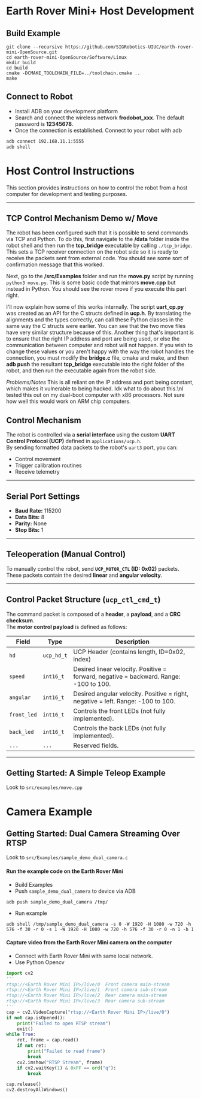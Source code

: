# Earth Rover Mini+ Host Development

## Build Example
```
git clone --recursive https://github.com/SIGRobotics-UIUC/earth-rover-mini-OpenSource.git
cd earth-rover-mini-OpenSource/Software/Linux
mkdir build
cd build
cmake -DCMAKE_TOOLCHAIN_FILE=../toolchain.cmake ..
make
```

## Connect to Robot
- Install ADB on your development platform
- Search and connect the wireless network <b>frodobot_xxx</b>. The default password is <b>12345678</b>.
- Once the connection is established. Connect to your robot with adb
```bash
adb connect 192.168.11.1:5555
adb shell
```


# Host Control Instructions

This section provides instructions on how to control the robot from a host computer for development and testing purposes.

---

## TCP Control Mechanism Demo w/ Move

The robot has been configured such that it is possible to send commands via TCP and Python. To do this, first navigate to the **/data** folder inside the robot shell and then run the **tcp_bridge** executable by calling `./tcp_bridge`. This sets a TCP receiver connection on the robot side so it is ready to receive the packets sent from external code. You should see some sort of confirmation message that this worked.

Next, go to the **/src/Examples** folder and run the **move.py** script by running `python3 move.py`. This is some basic code that mirrors **move.cpp** but instead in Python. You should see the rover move if you execute this part right. 

I'll now explain how some of this works internally. The script **uart_cp.py** was created as an API for the C structs defined in **ucp.h**. By translating the alignments and the types correctly, can call these Python classes in the same way the C structs were earlier. You can see that the two move files have very similar structure because of this. Another thing that's important is to ensure that the right IP address and port are being used, or else the communication between computer and robot will not happen. If you wish to change these values or you aren't happy with the way the robot handles the connection, you must modify the **bridge.c** file, cmake and make, and then **adb push** the resultant **tcp_bridge** executable into the right folder of the robot, and then run the executable again from the robot side.

*Problems/Notes*
This is all reliant on the IP address and port being constant, which makes it vulnerable to being hacked. Idk what to do about this.\nI tested this out on my dual-boot computer with x86 processors. Not sure how well this would work on ARM chip computers.

## Control Mechanism

The robot is controlled via a **serial interface** using the custom **UART Control Protocol (UCP)** defined in `applications/ucp.h`.  
By sending formatted data packets to the robot's `uart3` port, you can:

- Control movement  
- Trigger calibration routines  
- Receive telemetry  

---

## Serial Port Settings

- **Baud Rate:** 115200  
- **Data Bits:** 8  
- **Parity:** None  
- **Stop Bits:** 1  

---

## Teleoperation (Manual Control)

To manually control the robot, send **`UCP_MOTOR_CTL` (ID: 0x02)** packets.  
These packets contain the desired **linear** and **angular velocity**.

---

## Control Packet Structure (`ucp_ctl_cmd_t`)

The command packet is composed of a **header**, a **payload**, and a **CRC checksum**.  
The **motor control payload** is defined as follows:

| Field     | Type      | Description                                                                 |
|-----------|-----------|-----------------------------------------------------------------------------|
| `hd`      | `ucp_hd_t`| UCP Header (contains length, ID=0x02, index)                                |
| `speed`   | `int16_t` | Desired linear velocity. Positive = forward, negative = backward. Range: -100 to 100. |
| `angular` | `int16_t` | Desired angular velocity. Positive = right, negative = left. Range: -100 to 100. |
| `front_led` | `int16_t` | Controls the front LEDs (not fully implemented).                          |
| `back_led`  | `int16_t` | Controls the back LEDs (not fully implemented).                           |
| `...`       | `...`     | Reserved fields.                                                          |

---

## Getting Started: A Simple Teleop Example

Look to `src/examples/move.cpp`

# Camera Example

## Getting Started: Dual Camera Streaming Over RTSP

Look to `src/Examples/sample_demo_dual_camera.c`
#### Run the example code on the Earth Rover Mini
- Build Examples
- Push `sample_demo_dual_camera` to device via ADB
```
adb push sample_demo_dual_camera /tmp/
```
- Run example
```
adb shell /tmp/sample_demo_dual_camera -s 0 -W 1920 -H 1080 -w 720 -h 576 -f 30 -r 0 -s 1 -W 1920 -H 1080 -w 720 -h 576 -f 30 -r 0 -n 1 -b 1
```
#### Capture video from the Earth Rover Mini camera on the computer
- Connect with Earth Rover Mini with same local network.
- Use Python Opencv
```python
import cv2
'''
rtsp://<Earth Rover Mini IP>/live/0  Front camera main-stream
rtsp://<Earth Rover Mini IP>/live/1  Front camera sub-stream
rtsp://<Earth Rover Mini IP>/live/2  Rear camera main-stream
rtsp://<Earth Rover Mini IP>/live/3  Rear camera sub-stream
'''
cap = cv2.VideoCapture("rtsp://<Earth Rover Mini IP>/live/0")
if not cap.isOpened():
    print("Failed to open RTSP stream")
    exit()
while True:
    ret, frame = cap.read()
    if not ret:
        print("Failed to read frame")
        break
    cv2.imshow("RTSP Stream", frame)
    if cv2.waitKey(1) & 0xFF == ord("q"):
        break

cap.release()
cv2.destroyAllWindows()
```
